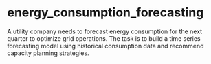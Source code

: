 # energy_consumption_forecasting
A utility company needs to forecast energy consumption for the next quarter to optimize grid operations. The task is to build a time series forecasting model using historical consumption data and recommend capacity planning strategies.
